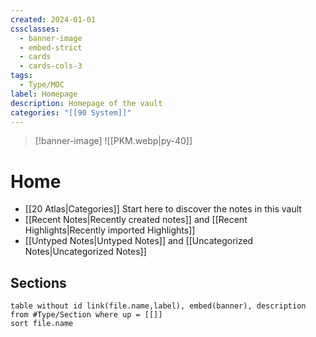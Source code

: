 ```yaml
---
created: 2024-01-01
cssclasses:
  - banner-image
  - embed-strict
  - cards
  - cards-cols-3
tags:
  - Type/MOC
label: Homepage
description: Homepage of the vault
categories: "[[90 System]]"
---
```

> [!banner-image] ![[PKM.webp|py-40]]
# Home

- [[20 Atlas|Categories]] Start here to discover the notes in this vault
- [[Recent Notes|Recently created notes]] and [[Recent Highlights|Recently imported Highlights]]
- [[Untyped Notes|Untyped Notes]] and [[Uncategorized Notes|Uncategorized Notes]]

## Sections
```dataview
table without id link(file.name,label), embed(banner), description from #Type/Section where up = [[]]
sort file.name
```

